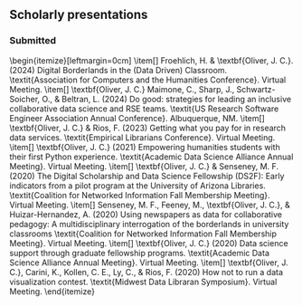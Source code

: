 ## Scholarly presentations

### Submitted

\begin{itemize}[leftmargin=0cm]
\item[] Froehlich, H. \& \textbf{Oliver, J. C.}. (2024) Digital Borderlands in the (Data Driven) Classroom. \textit{Association for Computers and the Humanities Conference}. Virtual Meeting.
\item[] \textbf{Oliver, J. C.} Maimone, C., Sharp, J., Schwartz-Soicher, O., \& Beltran, L. (2024) Do good: strategies for leading an inclusive collaborative data science and RSE teams. \textit{US Research Software Engineer Association Annual Conference}. Albuquerque, NM.
\item[] \textbf{Oliver, J. C.} \& Rios, F. (2023) Getting what you pay for in research data services. \textit{Empirical Librarians Conference}. Virtual Meeting.
\item[] \textbf{Oliver, J. C.} (2021) Empowering humanities students with their first Python experience. \textit{Academic Data Science Alliance Annual Meeting}. Virtual Meeting.
\item[] \textbf{Oliver, J. C.} \& Senseney, M. F. (2020) The Digital Scholarship and Data Science Fellowship (DS2F): Early indicators from a pilot program at the University of Arizona Libraries. \textit{Coalition for Networked Information Fall Membership Meeting}. Virtual Meeting.
\item[] Senseney, M. F., Feeney, M., \textbf{Oliver, J. C.}, \& Huizar-Hernandez, A. (2020) Using newspapers as data for collaborative pedagogy: A multidisciplinary interrogation of the borderlands in university classrooms \textit{Coalition for Networked Information Fall Membership Meeting}. Virtual Meeting.
\item[] \textbf{Oliver, J. C.} (2020) Data science support through graduate fellowship programs. \textit{Academic Data Science Alliance Annual Meeting}. Virtual Meeting.
\item[] \textbf{Oliver, J. C.}, Carini, K., Kollen, C. E., Ly, C., \& Rios, F. (2020) How not to run a data visualization contest. \textit{Midwest Data Libraran Symposium}. Virtual Meeting.
\end{itemize}
